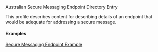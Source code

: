 Australian Secure Messaging Endpoint Directory Entry

This profile describes content for describing details of an endpoint that would be adequate for addressing a secure message.

#### Examples

[Secure Messaging Endpoint Example](Endpoint-example0.html)




